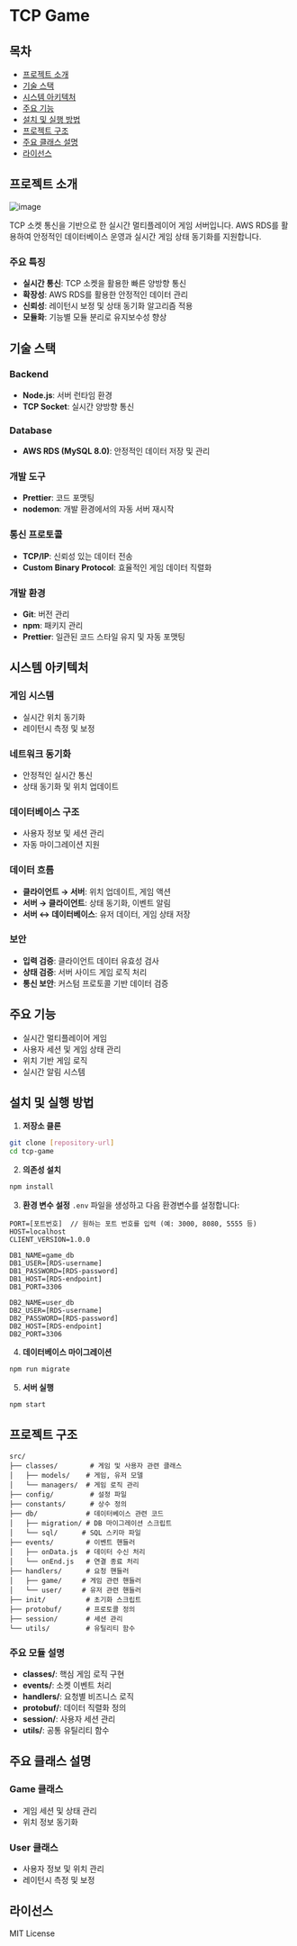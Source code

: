 # TCP Game

## 목차

- [프로젝트 소개](#프로젝트-소개)
- [기술 스택](#기술-스택)
- [시스템 아키텍처](#시스템-아키텍처)
- [주요 기능](#주요-기능)
- [설치 및 실행 방법](#설치-및-실행-방법)
- [프로젝트 구조](#프로젝트-구조)
- [주요 클래스 설명](#주요-클래스-설명)
- [라이선스](#라이선스)

## 프로젝트 소개

![image](https://github.com/user-attachments/assets/e558a720-15f9-43f4-ad9a-8ba108b0ecb6)

TCP 소켓 통신을 기반으로 한 실시간 멀티플레이어 게임 서버입니다. AWS RDS를 활용하여 안정적인 데이터베이스 운영과 실시간 게임 상태 동기화를 지원합니다.

### 주요 특징

- **실시간 통신**: TCP 소켓을 활용한 빠른 양방향 통신
- **확장성**: AWS RDS를 활용한 안정적인 데이터 관리
- **신뢰성**: 레이턴시 보정 및 상태 동기화 알고리즘 적용
- **모듈화**: 기능별 모듈 분리로 유지보수성 향상

## 기술 스택

### Backend

- **Node.js**: 서버 런타임 환경
- **TCP Socket**: 실시간 양방향 통신

### Database

- **AWS RDS (MySQL 8.0)**: 안정적인 데이터 저장 및 관리

### 개발 도구

- **Prettier**: 코드 포맷팅
- **nodemon**: 개발 환경에서의 자동 서버 재시작

### 통신 프로토콜

- **TCP/IP**: 신뢰성 있는 데이터 전송
- **Custom Binary Protocol**: 효율적인 게임 데이터 직렬화

### 개발 환경

- **Git**: 버전 관리
- **npm**: 패키지 관리
- **Prettier**: 일관된 코드 스타일 유지 및 자동 포맷팅

## 시스템 아키텍처

### 게임 시스템

- 실시간 위치 동기화
- 레이턴시 측정 및 보정

### 네트워크 동기화

- 안정적인 실시간 통신
- 상태 동기화 및 위치 업데이트

### 데이터베이스 구조

- 사용자 정보 및 세션 관리
- 자동 마이그레이션 지원

### 데이터 흐름

- **클라이언트 → 서버**: 위치 업데이트, 게임 액션
- **서버 → 클라이언트**: 상태 동기화, 이벤트 알림
- **서버 ↔ 데이터베이스**: 유저 데이터, 게임 상태 저장

### 보안

- **입력 검증**: 클라이언트 데이터 유효성 검사
- **상태 검증**: 서버 사이드 게임 로직 처리
- **통신 보안**: 커스텀 프로토콜 기반 데이터 검증

## 주요 기능

- 실시간 멀티플레이어 게임
- 사용자 세션 및 게임 상태 관리
- 위치 기반 게임 로직
- 실시간 알림 시스템

## 설치 및 실행 방법

1. **저장소 클론**

```bash
git clone [repository-url]
cd tcp-game
```

2. **의존성 설치**

```bash
npm install
```

3. **환경 변수 설정**
   `.env` 파일을 생성하고 다음 환경변수를 설정합니다:

```
PORT=[포트번호]  // 원하는 포트 번호를 입력 (예: 3000, 8080, 5555 등)
HOST=localhost
CLIENT_VERSION=1.0.0

DB1_NAME=game_db
DB1_USER=[RDS-username]
DB1_PASSWORD=[RDS-password]
DB1_HOST=[RDS-endpoint]
DB1_PORT=3306

DB2_NAME=user_db
DB2_USER=[RDS-username]
DB2_PASSWORD=[RDS-password]
DB2_HOST=[RDS-endpoint]
DB2_PORT=3306
```

4. **데이터베이스 마이그레이션**

```bash
npm run migrate
```

5. **서버 실행**

```bash
npm start
```

## 프로젝트 구조

```
src/
├── classes/        # 게임 및 사용자 관련 클래스
│   ├── models/    # 게임, 유저 모델
│   └── managers/  # 게임 로직 관리
├── config/         # 설정 파일
├── constants/      # 상수 정의
├── db/            # 데이터베이스 관련 코드
│   ├── migration/ # DB 마이그레이션 스크립트
│   └── sql/      # SQL 스키마 파일
├── events/        # 이벤트 핸들러
│   ├── onData.js  # 데이터 수신 처리
│   └── onEnd.js   # 연결 종료 처리
├── handlers/      # 요청 핸들러
│   ├── game/     # 게임 관련 핸들러
│   └── user/     # 유저 관련 핸들러
├── init/          # 초기화 스크립트
├── protobuf/      # 프로토콜 정의
├── session/       # 세션 관리
└── utils/         # 유틸리티 함수
```

### 주요 모듈 설명

- **classes/**: 핵심 게임 로직 구현
- **events/**: 소켓 이벤트 처리
- **handlers/**: 요청별 비즈니스 로직
- **protobuf/**: 데이터 직렬화 정의
- **session/**: 사용자 세션 관리
- **utils/**: 공통 유틸리티 함수

## 주요 클래스 설명

### Game 클래스

- 게임 세션 및 상태 관리
- 위치 정보 동기화

### User 클래스

- 사용자 정보 및 위치 관리
- 레이턴시 측정 및 보정

## 라이선스

MIT License
